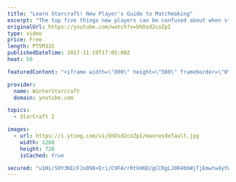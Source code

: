 ```yaml
---
title: "Learn Starcraft! New Player's Guide to Matchmaking"
excerpt: "The top five things new players can be confused about when starting off playing Starcraft 2!"
originalUrl: https://youtube.com/watch?v=bhDsd2coZpI
type: video
price: Free
length: PT5M33S
publishedDateTime: 2017-11-19T17:05:00Z
heat: 50

featuredContent: "<iframe width=\"800\" height=\"500\" frameborder=\"0\" src=\"https://www.youtube.com/embed/bhDsd2coZpI\" allow=\"accelerometer; autoplay; encrypted-media; gyroscope; picture-in-picture\" allowfullscreen></iframe>"

provider:
  name: WinterStarcraft
  domain: youtube.com

topics:
  - StarCraft 2

images:
  - url: https://i.ytimg.com/vi/bhDsd2coZpI/maxresdefault.jpg
    width: 1280
    height: 720
    isCached: true

secured: "u1Hi/S0Y3KEcFJx098+Eri/C9FArrRtkH6D/gCCRgLJ0R4bbWjTjEmwtw4ytWlXxRrgkuAbEkcwoLPrxKyHz1OOlgJf5eeHmsZ4JseHBV6yRoubVwJpUNAQSA3ZvPfmmp+00RR2uLqg4dVJKUvIAaF8e0tZdwHey1aDDiPHcTePZowlrsAzZhh4MFrgWbW/mjVtgN5c6sYkJ29SEEPNv7yih4l2a6JOhX6lO6rouXJUE7fwMShFaCdDBAbRu0lHumUMPxJlFt7qcZOW61QPHzOQ/X1fUxllUmWWoOc+FnzuiRLZ3TUrhviJgfa1B79wVsvW0vCliDtnGZ+qZ9p2iIOiAbY0aBM7h+pxvWX1XUdJdlQ8x7k9vA2yhKrHK7FjIBJOCcdXacpIk2DnD//UQDI14mtitcsC6V3mldAoeQRs=;LoMObIlE4VLsSUSpn0O+UA=="
---
```


